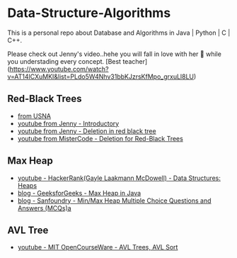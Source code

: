 # Data-Structure-Algorithms
This is a personal repo about Database and Algorithms in Java | Python | C | C++.

Please check out Jenny's video..hehe you will fall in love with her 🥰 while you understading every concept. [Best teacher] (https://www.youtube.com/watch?v=AT14lCXuMKI&list=PLdo5W4Nhv31bbKJzrsKfMpo_grxuLl8LU)

## Red-Black Trees
- [from USNA](https://www.usna.edu/Users/cs/crabbe/SI321/current/red-black/red-black.html#:~:text=In%20this%20manner%2C%20the%20double,black%2C%20and%20y%20is%20red.)
- [youtube from Jenny - Introductory](https://www.youtube.com/watch?v=3RQtq7PDHog)
- [youtube from Jenny - Deletion in red black tree](https://www.youtube.com/watch?v=w5cvkTXY0vQ)
- [youtube from MisterCode - Deletion for Red-Black Trees](https://www.youtube.com/watch?v=_c30ot0Kcis)

## Max Heap
- [youtube - HackerRank(Gayle Laakmann McDowell) - Data Structures: Heaps](https://www.youtube.com/watch?v=t0Cq6tVNRBA)
- [blog - GeeksforGeeks - Max Heap in Java](https://www.geeksforgeeks.org/max-heap-in-java/)
- [blog - Sanfoundry - Min/Max Heap Multiple Choice Questions and Answers (MCQs)a](https://www.sanfoundry.com/min-max-heap-multiple-choice-questions-answers-mcqs/)

## AVL Tree
- [youtube - MIT OpenCourseWare - AVL Trees, AVL Sort](https://www.youtube.com/watch?v=FNeL18KsWPc)
